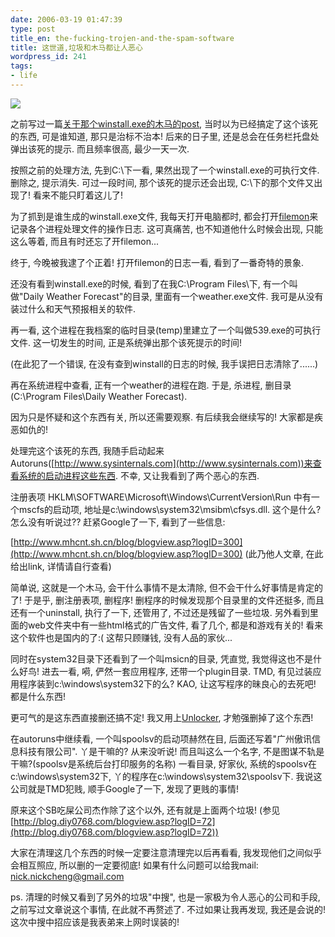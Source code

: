 ```yaml
---
date: 2006-03-19 01:47:39
type: post
title_en: the-fucking-trojen-and-the-spam-software
title: 这世道,垃圾和木马都让人恶心
wordpress_id: 241
tags:
- life
---
```


![](http://web.mit.edu/jpnet/ji/gifs/200x200/3364.gif)

之前写过一篇[关于那个winstall.exe的木马的post](http://nickcheng.com/index.php/2006/02/18/tmd-the-trojan/), 当时以为已经搞定了这个该死的东西, 可是谁知道, 那只是治标不治本! 后来的日子里, 还是总会在任务栏托盘处弹出该死的提示. 而且频率很高, 最少一天一次.

按照之前的处理方法, 先到C:\下一看, 果然出现了一个winstall.exe的可执行文件. 删除之, 提示消失. 可过一段时间, 那个该死的提示还会出现, C:\下的那个文件又出现了! 看来不能只盯着这儿了!

为了抓到是谁生成的winstall.exe文件, 我每天打开电脑都时, 都会打开[filemon](http://www.sysinternals.com/Utilities/Filemon.html)来记录各个进程处理文件的操作日志. 这可真痛苦, 也不知道他什么时候会出现, 只能这么等着, 而且有时还忘了开filemon...

终于, 今晚被我逮了个正着! 打开filemon的日志一看, 看到了一番奇特的景象.

还没有看到winstall.exe的时候, 看到了在我C:\Program Files\下, 有一个叫做"Daily Weather Forecast"的目录, 里面有一个weather.exe文件. 我可是从没有装过什么和天气预报相关的软件.

再一看, 这个进程在我档案的临时目录(temp)里建立了一个叫做539.exe的可执行文件. 这一切发生的时间, 正是系统弹出那个该死提示的时间!

(在此犯了一个错误, 在没有查到winstall的日志的时候, 我手误把日志清除了......)

再在系统进程中查看, 正有一个weather的进程在跑. 于是, 杀进程, 删目录(C:\Program Files\Daily Weather Forecast).

因为只是怀疑和这个东西有关, 所以还需要观察. 有后续我会继续写的! 大家都是疾恶如仇的!

处理完这个该死的东西, 我随手启动起来Autoruns([http://www.sysinternals.com](http://www.sysinternals.com))来查看系统的启动进程这些东西. 不幸, 又让我看到了两个恶心的东西.

注册表项 HKLM\SOFTWARE\Microsoft\Windows\CurrentVersion\Run 中有一个mscfs的启动项, 地址是c:\windows\system32\msibm\cfsys.dll. 这个是什么? 怎么没有听说过?? 赶紧Google了一下, 看到了一些信息:

[http://www.mhcnt.sh.cn/blog/blogview.asp?logID=300](http://www.mhcnt.sh.cn/blog/blogview.asp?logID=300) (此乃他人文章, 在此给出link, 详情请自行查看)

简单说, 这就是一个木马, 会干什么事情不是太清除, 但不会干什么好事情是肯定的了! 于是乎, 删注册表项, 删程序! 删程序的时候发现那个目录里的文件还挺多, 而且还有一个uninstall, 执行了一下, 还管用了, 不过还是残留了一些垃圾. 另外看到里面的web文件夹中有一些html格式的广告文件, 看了几个, 都是和游戏有关的! 看来这个软件也是国内的了:( 这帮只顾赚钱, 没有人品的家伙...

同时在system32目录下还看到了一个叫msicn的目录, 凭直觉, 我觉得这也不是什么好鸟! 进去一看, 嗬, 俨然一套应用程序, 还带一个plugin目录. TMD, 有见过装应用程序装到c:\windows\system32下的么? KAO, 让这写程序的昧良心的去死吧! 都是什么东西!

更可气的是这东西直接删还搞不定! 我又用上[Unlocker](http://www.softpedia.com/get/System/System-Miscellaneous/Unlocker.shtml), 才勉强删掉了这个东西!

在autoruns中继续看, 一个叫spoolsv的启动项赫然在目, 后面还写着"广州傲讯信息科技有限公司". 丫是干嘛的? 从来没听说! 而且叫这么一个名字, 不是图谋不轨是干嘛?(spoolsv是系统后台打印服务的名称) 一看目录, 好家伙, 系统的spoolsv在c:\windows\system32下, 丫的程序在c:\windows\system32\spoolsv下. 我说这公司就是TMD犯贱, 顺手Google了一下, 发现了更贱的事情!

原来这个SB吃屎公司杰作除了这个以外, 还有就是上面两个垃圾! (参见 [http://blog.diy0768.com/blogview.asp?logID=72](http://blog.diy0768.com/blogview.asp?logID=72))

大家在清理这几个东西的时候一定要注意清理完以后再看看, 我发现他们之间似乎会相互照应, 所以删的一定要彻底! 如果有什么问题可以给我mail: [nick.nickcheng@gmail.com](mailto:nick.nickcheng@gmail.com)

ps. 清理的时候又看到了另外的垃圾"中搜", 也是一家极为令人恶心的公司和手段, 之前写过文章说这个事情, 在此就不再赘述了. 不过如果让我再发现, 我还是会说的! 这次中搜中招应该是我表弟来上网时误装的!
